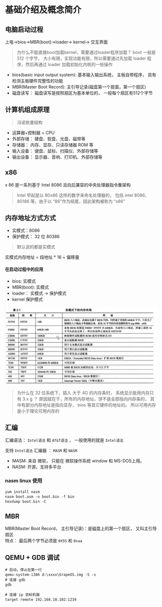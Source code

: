 # 基础介绍及概念简介 




## 电脑启动过程 
上电->bios->MBR(boot)->loader-> kernel-> 交互界面 

> 为什么不能直接boot加载kernel，需要通过loader程序加载？ 
> boot 一般是 512 个字节， 大小有限，实现功能有限，所以需要通过先加载 loader 程序，然后再通过 loader 加载初始化内核的一些操作  


* bios(basic input output system): 基本输入输出系统， 主板自带程序， 具有检测主板硬件完整性的功能
* MBR(Master Boot Record): 主引导记录(磁盘第一个扇面，第一个扇区) 
* 磁盘读写： 磁盘读写是按照扇区为基本单位的， 一般每个扇区有512个字节   




## 计算机组成原理 
> 冯诺依曼结构 
* 运算器+控制器 = CPU 
* 外部存储： 硬盘、软盘、光盘、磁带等 
* 存储器： 内存、显存、只读存储器 ROM 等 
* 输入设备： 键盘、鼠标、扫描仪、外部存储等 
* 输出设备： 显示器、音响、打印机、外部存储等 





## x86  
x 86 是一系列基于 Intel 8086 且向后兼容的中央处理器指令集架构  
> Intel 早起是以 80x86 这样的数字来命名处理器的， 包括 intel 8086、 80186 等，由于以 “86”作为结尾，因此架构被称为  “x86”    




## 内存地址方式方式 
 * 实模式：8086 
 * 保护模式： 32 位 80386   

> 默认说的都是实模式

 实模式内存地址 = 段地址 * 16 + 偏移量  


#### 在启动过程中的应用
* bios: 实模式 
* MBR(boot): 实模式 
* loader： 实模式 -> 保护模式 
* kernel 保护模式  

![图 1](../../assets/images/1686144847174-c08408c98e9b9b347a9586c5a65ad94d8ef6ba4077df1a4a12fe9ae186f1b805.png)  

> 为什么在 32 位系统下，插入 大于 4G 的内存条时， 系统显示能用内存只有 3.x g ？ 
原因就在于，所有的内存地址，饼不是全部指向内存条的， 其中有部分内存地址是指向显存， bios 等其它硬件的地址的。 所以可用内存是小于理论可用内存的  






## 汇编  
汇编语法： `Intel语法` 和 `AT&T语法`  ， 一般使用的就是  `Intel语法`   

支持  `Intel语法`  汇编器 ： `MASM` 和 `NASM`  
* MASM: 来自 微软， 只能在 微软操作系统 window 和 MS-DOS上用。    
* NASM: 开源，支持多平台   

### nasm linux 使用  

```shell 
yum install nasm 
nasm boot.asm -o boot.bin -f bin 
hexdump boot.bin -C    
```






## MBR 
MBR(Master Boot Record， 主引导记录)：是磁盘上的第一个扇区， 又叫主引导扇区   
特点： 最后两个字节必须是 `0X55` 和 `0xaa`  







## QEMU + GDB 调试 
```shell
# 启动，停止在第一行
qemu-system-i386 d:\xxxx\GrapeOS.img -S -s
# 连接 gdb 
gdb 

# 连接 ip 目标机器
target remote 192.168.10.102:1234 

```